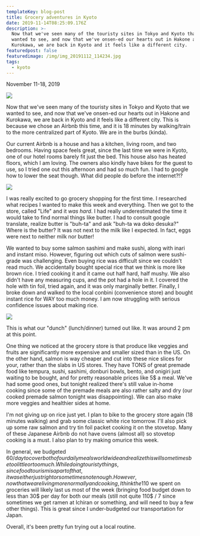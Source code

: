 ```yaml
---
templateKey: blog-post
title: Grocery adventures in Kyoto
date: 2019-11-14T08:25:09.176Z
description: >-
  Now that we've seen many of the touristy sites in Tokyo and Kyoto that we
  wanted to see, and now that we've onsen-ed our hearts out in Hakone and
  Kurokawa, we are back in Kyoto and it feels like a different city.
featuredpost: false
featuredimage: /img/img_20191112_114234.jpg
tags:
  - kyoto
---
```

 
November 11-18, 2019 
 
![](https://static.wixstatic.com/media/4a8d9e_29a348f4a7894782a34a5242db40c892~mv2.jpg/v1/fill/w_1125,h_1500,al_c,q_90/4a8d9e_29a348f4a7894782a34a5242db40c892~mv2.webp) 
 
Now that we've seen many of the touristy sites in Tokyo and Kyoto that we wanted to see, and now that we've onsen-ed our hearts out in Hakone and Kurokawa, we are back in Kyoto and it feels like a different city. This is because we chose an Airbnb this time, and it is 18 minutes by walking/train to the more centralized part of Kyoto. We are in the burbs (kinda). 
 
Our current Airbnb is a house and has a kitchen, living room, and two bedrooms. Having space feels great, since the last time we were in Kyoto, one of our hotel rooms barely fit just the bed. This house also has heated floors, which I am loving. The owners also kindly have bikes for the guest to use, so I tried one out this afternoon and had so much fun. I had to google how to lower the seat though. What did people do before the internet?!? 
 
![](https://static.wixstatic.com/media/4a8d9e_1c0860c4d88f447ea6948f875afd85da~mv2.jpeg/v1/fill/w_1125,h_1500,al_c,q_90/4a8d9e_1c0860c4d88f447ea6948f875afd85da~mv2.webp) 
 
I was really excited to go grocery shopping for the first time. I researched what recipes I wanted to make this week and everything. Then we got to the store, called "Life" and it _was hard_. I had really underestimated the time it would take to find normal things like butter. I had to consult google translate, realize butter is "buh-ta" and ask "buh-ta wa doko desuka?" Where is the butter? It was not next to the milk like I expected. In fact, eggs were next to neither milk nor butter! 
 
We wanted to buy some salmon sashimi and make sushi, along with inari and instant miso. However, figuring out which cuts of salmon were sushi-grade was challenging. Even buying rice was difficult since we couldn't read much. We accidentally bought special rice that we think is more like brown rice. I tried cooking it and it came out half hard, half mushy. We also didn't have any measuring cups, and the pot had a hole in it. I covered the hole with tin foil, tried again, and it was only marginally better. Finally, I broke down and walked to the local conbini (convenience store) and bought instant rice for WAY too much money. I am now struggling with serious confidence issues about making rice. 
 
![](https://static.wixstatic.com/media/4a8d9e_9c9c9b58edce48af9ad223c718a334eb~mv2.jpeg/v1/fill/w_1125,h_1500,al_c,q_90/4a8d9e_9c9c9b58edce48af9ad223c718a334eb~mv2.webp) 
 
This is what our "dunch" (lunch/dinner) turned out like. It was around 2 pm at this point. 
 
One thing we noticed at the grocery store is that produce like veggies and fruits are significantly more expensive and smaller sized than in the US. On the other hand, salmon is way cheaper and cut into these nice slices for your, rather than the slabs in US stores. They have TONS of great premade food like tempura, sushi, sashimi, donburi bowls, bento, and onigiri just waiting to be bought, and for pretty reasonable prices like 5\$ a meal. We've had some good ones, but tonight realized there's still value in-home cooking since some of the premade meals are also rather salty and dry (our cooked premade salmon tonight was disappointing). We can also make more veggies and healthier sides at home. 
 
I'm not giving up on rice just yet. I plan to bike to the grocery store again (18 minutes walking) and grab some classic white rice tomorrow. I'll also pick up some raw salmon and try tin foil packet cooking it on the stovetop. Many of these Japanese Airbnb do not have ovens (almost all) so stovetop cooking is a must. I also plan to try making omurice this week. 
 
In general, we budgeted 60$/day to cover both of our daily meals worldwide and realize this will sometimes be too little or too much. While doing touristy things, since food tourism is a part of that, it was either just right or sometimes not enough. However, now that we are living more normally and cooking, I think the 110$ we spent on groceries will likely last us most of the week (bringing food budget down to less than 30$ per day for both our meals (still not quite 110$ / 7 since sometimes we get ramen at Ichiran or something, and will need to buy a few other things). This is great since I under-budgeted our transportation for Japan. 
 
Overall, it's been pretty fun trying out a local routine.
